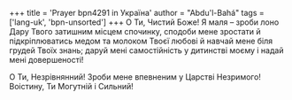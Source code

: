 +++
title = 'Prayer bpn4291 in Україна'
author = "Abdu'l-Bahá"
tags = ['lang-uk', 'bpn-unsorted']
+++
О Ти, Чистий Боже! Я маля – зроби лоно Дару Твого затишним місцем спочинку, сподоби мене зростати й підкріплюватись медом та молоком Твоєї любові й навчай мене біля грудей Твоїх знань; даруй мені самостійність у дитинстві моєму і надай мені довершеності!

О Ти, Незрівнянний! Зроби мене впевненим у Царстві Незримого! Воістину, Ти Могутній і Сильний!
